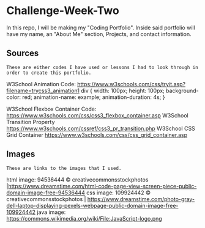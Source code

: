 # Challenge-Week-Two
In this repo, I will be making my "Coding Portfolio". Inside said portfolio will have my name, an "About Me" section, Projects, and contact information.
## Sources
    These are either codes I have used or lessons I had to look through in order to create this portfolio.
W3School Animation Code: https://www.w3schools.com/css/tryit.asp?filename=trycss3_animation1
div {
  width: 100px;
  height: 100px;
  background-color: red;
  animation-name: example;
  animation-duration: 4s;
}


W3School Flexbox Container Code: https://www.w3schools.com/css/css3_flexbox_container.asp
W3School Transition Property https://www.w3schools.com/cssref/css3_pr_transition.php
W3School CSS Grid Container https://www.w3schools.com/css/css_grid_container.asp 

## Images
    These are links to the images that I used.
html image: 94536444 © creativecommonsstockphotos |https://www.dreamstime.com/html-code-page-view-screen-piece-public-domain-image-free-94536444 
css image: 109924442 © creativecommonsstockphotos | https://www.dreamstime.com/photo-gray-dell-laptop-displaying-pexels-webpage-public-domain-image-free-109924442 
java image: https://commons.wikimedia.org/wiki/File:JavaScript-logo.png 


